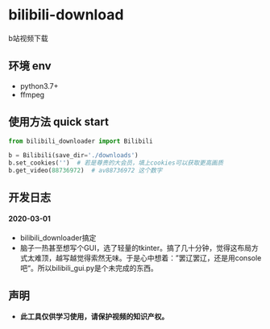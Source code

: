 # bilibili-download
b站视频下载

## 环境 env
 - python3.7+
 - ffmpeg

## 使用方法 quick start
```python
from bilibili_downloader import Bilibili

b = Bilibili(save_dir='./downloads')
b.set_cookies('')  # 若是尊贵的大会员，填上cookies可以获取更高画质
b.get_video(88736972)  # av88736972 这个数字
```

## 开发日志
#### 2020-03-01
 - bilibili_downloader搞定
 - 脑子一热甚至想写个GUI，选了轻量的tkinter。搞了几十分钟，觉得这布局方式太难顶，越写越觉得索然无味。于是心中想着：”罢辽罢辽，还是用console吧“。所以bilibili_gui.py是个未完成的东西。

## 声明
 - **此工具仅供学习使用，请保护视频的知识产权。**

